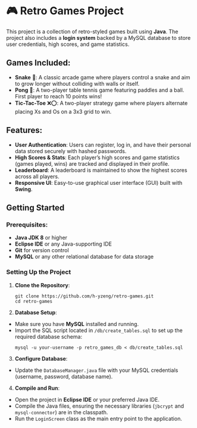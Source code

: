 # 🎮 Retro Games Project

This project is a collection of retro-styled games built using **Java**. The project also includes a **login system** backed by a MySQL database to store user credentials, high scores, and game statistics.

## Games Included:
- **Snake** 🐍: A classic arcade game where players control a snake and aim to grow longer without colliding with walls or itself.
- **Pong** 🏓: A two-player table tennis game featuring paddles and a ball. First player to reach 10 points wins!
- **Tic-Tac-Toe** ❌⭕: A two-player strategy game where players alternate placing Xs and Os on a 3x3 grid to win.

## Features:
- **User Authentication**: Users can register, log in, and have their personal data stored securely with hashed passwords.
- **High Scores & Stats**: Each player’s high scores and game statistics (games played, wins) are tracked and displayed in their profile.
- **Leaderboard**: A leaderboard is maintained to show the highest scores across all players.
- **Responsive UI**: Easy-to-use graphical user interface (GUI) built with **Swing**.

## Getting Started

### Prerequisites:
- **Java JDK 8** or higher
- **Eclipse IDE** or any Java-supporting IDE
- **Git** for version control
- **MySQL** or any other relational database for data storage

### Setting Up the Project

1. **Clone the Repository**:
   ```
   git clone https://github.com/h-yzeng/retro-games.git
   cd retro-games

2. **Database Setup**:
- Make sure you have **MySQL** installed and running.
- Import the SQL script located in `/db/create_tables.sql` to set up the required database schema:
  ```
  mysql -u your-username -p retro_games_db < db/create_tables.sql

3. **Configure Database**:
- Update the `DatabaseManager.java` file with your MySQL credentials (username, password, database name).

4. **Compile and Run**:
- Open the project in **Eclipse IDE** or your preferred Java IDE.
- Compile the Java files, ensuring the necessary libraries (`jbcrypt` and `mysql-connector`) are in the classpath.
- Run the `LoginScreen` class as the main entry point to the application.
